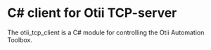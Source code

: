 # C# client for Otii TCP-server

The otii_tcp_client is a C# module for controlling the Otii Automation Toolbox.

